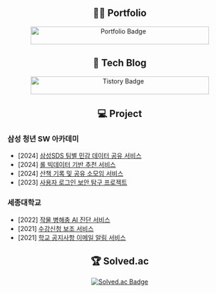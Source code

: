 <h2 align="center">👨‍💻 Portfolio</h2>
<div align="center">
  <a href="https://jinyong3512.notion.site">
    <img src="https://img.shields.io/static/v1?label=Click%20Here&message=Visit%20My%20Portfolio&color=66FF66&style=for-the-badge&logo=notion&logoColor=white" alt="Portfolio Badge" style="width: 400px; height: 40px;" />
  </a>
</div>

<h2 align="center">📝 Tech Blog</h2>
<div align="center">
  <a href="https://jinyong3512.tistory.com">
    <img src="https://img.shields.io/static/v1?label=Click%20Here&message=Visit%20My%20Tech%20Blog&color=006400&style=for-the-badge&logo=tistory&logoColor=white" alt="Tistory Badge" style="width: 400px; height: 40px;" />
  </a>
</div>

<h2 align="center">💻 Project</h2>

### 삼성 청년 SW 아카데미

- [2024] [삼성SDS 팀별 민감 데이터 공유 서비스](https://github.com/ssafy-10th-s101-team/PASDS-WORLD)
- [2024] [롤 빅데이터 기반 추천 서비스](https://github.com/ssafy-10th-a605-team/garenGG)
- [2024] [산책 기록 및 공유 소모임 서비스](https://github.com/ssafy-10th-a808-team/walky-talky)
- [2023] [사용자 로그인 보안 탐구 프로젝트](https://github.com/jinyong3512/ssafy-10th-jy-trip)

### 세종대학교

- [2022] [작물 병해충 AI 진단 서비스](https://github.com/jinyong3512/sejong-university-easy-farm)
- [2021] [수강신청 보조 서비스](https://github.com/jinyong3512/sejong-university-course-registration-auto)
- [2021] [학교 공지사항 이메일 알림 서비스](https://github.com/Smart-Notice-Bot/Smart.Notice.Bot)

<h2 align="center">🏆 Solved.ac</h2>
<div align="center">
  <a href="https://solved.ac/wlsdyd4">
    <img src="http://mazassumnida.wtf/api/v2/generate_badge?boj=wlsdyd4" alt="Solved.ac Badge"/>
  </a>
</div>
